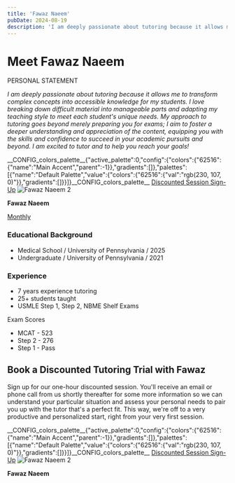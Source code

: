 ```yaml
---
title: 'Fawaz Naeem'
pubDate: 2024-08-19
description: 'I am deeply passionate about tutoring because it allows me to transform complex concepts into accessible knowledge for my students. I love breaking down di'
---
```






# Meet Fawaz Naeem

PERSONAL STATEMENT

_I am deeply passionate about tutoring because it allows me to transform complex concepts into accessible knowledge for my students. I love breaking down difficult material into manageable parts and adapting my teaching style to meet each student's unique needs. My approach to tutoring goes beyond merely preparing you for exams; I aim to foster a deeper understanding and appreciation of the content, equipping you with the skills and confidence to succeed in your academic pursuits and beyond. I am excited to tutor and to help you reach your goals!_

\_\_CONFIG\_colors\_palette\_\_{"active\_palette":0,"config":{"colors":{"62516":{"name":"Main Accent","parent":-1}},"gradients":\[\]},"palettes":\[{"name":"Default Palette","value":{"colors":{"62516":{"val":"rgb(230, 107, 0)"}},"gradients":\[\]}}\]}\_\_CONFIG\_colors\_palette\_\_ [Discounted Session Sign-Up](/purchase-discounted-session/) ![](https://i2xfwztd2ksbegse.public.blob.vercel-storage.com/wp/2024/08/Fawaz-Naeem-2.webp "Fawaz Naeem 2")

**Fawaz Naeem**

[Monthly](#)

### Educational Background

- Medical School / University of Pennsylvania / 2025
- Undergraduate / University of Pennsylvania / 2021

### Experience

- 7 years experience tutoring
- 25+ students taught
- USMLE Step 1, Step 2, NBME Shelf Exams

Exam Scores

- MCAT - 523
- Step 2 - 276
- Step 1 - Pass

## Book a Discounted Tutoring Trial with Fawaz

Sign up for our one-hour discounted session. You'll receive an email or phone call from us shortly thereafter for some more information so we can understand your particular situation and assess your personal needs to pair you up with the tutor that's a perfect fit. This way, we're off to a very productive and personalized start, right from your very first session.

\_\_CONFIG\_colors\_palette\_\_{"active\_palette":0,"config":{"colors":{"62516":{"name":"Main Accent","parent":-1}},"gradients":\[\]},"palettes":\[{"name":"Default Palette","value":{"colors":{"62516":{"val":"rgb(230, 107, 0)"}},"gradients":\[\]}}\]}\_\_CONFIG\_colors\_palette\_\_ [Discounted Session Sign-Up](/purchase-discounted-session/) ![](https://i2xfwztd2ksbegse.public.blob.vercel-storage.com/wp/2024/08/Fawaz-Naeem-2.webp "Fawaz Naeem 2")

**Fawaz Naeem**
